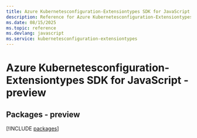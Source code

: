 ```yaml
---
title: Azure Kubernetesconfiguration-Extensiontypes SDK for JavaScript
description: Reference for Azure Kubernetesconfiguration-Extensiontypes SDK for JavaScript
ms.date: 08/15/2025
ms.topic: reference
ms.devlang: javascript
ms.service: kubernetesconfiguration-extensiontypes
---
```

# Azure Kubernetesconfiguration-Extensiontypes SDK for JavaScript - preview
## Packages - preview
[!INCLUDE [packages](kubernetesconfiguration-extensiontypes-index.md)]